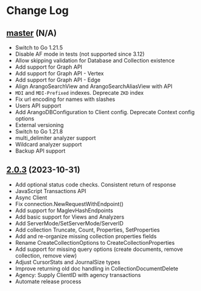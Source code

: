 # Change Log

## [master](https://github.com/arangodb/go-driver/tree/master) (N/A)
- Switch to Go 1.21.5
- Disable AF mode in tests (not supported since 3.12)
- Allow skipping validation for Database and Collection existence
- Add support for Graph API
- Add support for Graph API - Vertex
- Add support for Graph API - Edge
- Align ArangoSearchView and ArangoSearchAliasView with API
- `MDI` and `MDI-Prefixed` indexes. Deprecate `ZKD` index
- Fix url encoding for names with slashes
- Users API support
- Add ArangoDBConfiguration to Client config. Deprecate Context config options
- External versioning
- Switch to Go 1.21.8
- multi_delimiter analyzer support
- Wildcard analyzer support
- Backup API support


## [2.0.3](https://github.com/arangodb/go-driver/tree/v2.0.3) (2023-10-31)
- Add optional status code checks. Consistent return of response
- JavaScript Transactions API
- Async Client
- Fix connection.NewRequestWithEndpoint()
- Add support for MaglevHashEndpoints
- Add basic support for Views and Analyzers
- Add ServerMode/SetServerMode/ServerID
- Add collection Truncate, Count, Properties, SetProperties
- Add and re-organize missing collection properties fields
- Rename CreateCollectionOptions to CreateCollectionProperties
- Add support for missing query options (create documents, remove collection, remove view)
- Adjust CursorStats and JournalSize types
- Improve returning old doc handling in CollectionDocumentDelete
- Agency: Supply ClientID with agency transactions
- Automate release process
